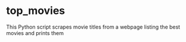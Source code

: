 # top_movies
This Python script scrapes movie titles from a webpage listing the best movies and prints them
